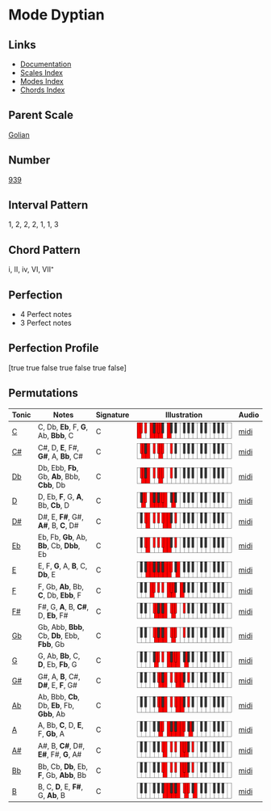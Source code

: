 # Mode Dyptian

## Links

- [Documentation](README.md)
- [Scales Index](Scales.md)
- [Modes Index](Modes.md)
- [Chords Index](Chords.md)

## Parent Scale

[Golian](ScaleGolian.md)

## Number

[939](https://ianring.com/musictheory/scales/939)

## Interval Pattern

1, 2, 2, 2, 1, 1, 3

## Chord Pattern

i, II, iv, VI, VII⁺

## Perfection

- 4 Perfect notes
- 3 Perfect notes

## Perfection Profile

[true true false true false true false]

## Permutations

| Tonic | Notes | Signature | Illustration | Audio |
|-------|-------|-----------|--------------|-------|
| [C](ModeCNaturalDyptian.md) | C, Db, **Eb**, F, **G**, Ab, **Bbb**, C | C | ![CNaturalDyptian](ModeCNaturalDyptian.png) | [midi](https://github.com/edipermadi/music/blob/main/docs/ModeCNaturalDyptian.mid?raw=true) |
| [C#](ModeCSharpDyptian.md) | C#, D, **E**, F#, **G#**, A, **Bb**, C# | C | ![CSharpDyptian](ModeCSharpDyptian.png) | [midi](https://github.com/edipermadi/music/blob/main/docs/ModeCSharpDyptian.mid?raw=true) |
| [Db](ModeDFlatDyptian.md) | Db, Ebb, **Fb**, Gb, **Ab**, Bbb, **Cbb**, Db | C | ![DFlatDyptian](ModeDFlatDyptian.png) | [midi](https://github.com/edipermadi/music/blob/main/docs/ModeDFlatDyptian.mid?raw=true) |
| [D](ModeDNaturalDyptian.md) | D, Eb, **F**, G, **A**, Bb, **Cb**, D | C | ![DNaturalDyptian](ModeDNaturalDyptian.png) | [midi](https://github.com/edipermadi/music/blob/main/docs/ModeDNaturalDyptian.mid?raw=true) |
| [D#](ModeDSharpDyptian.md) | D#, E, **F#**, G#, **A#**, B, **C**, D# | C | ![DSharpDyptian](ModeDSharpDyptian.png) | [midi](https://github.com/edipermadi/music/blob/main/docs/ModeDSharpDyptian.mid?raw=true) |
| [Eb](ModeEFlatDyptian.md) | Eb, Fb, **Gb**, Ab, **Bb**, Cb, **Dbb**, Eb | C | ![EFlatDyptian](ModeEFlatDyptian.png) | [midi](https://github.com/edipermadi/music/blob/main/docs/ModeEFlatDyptian.mid?raw=true) |
| [E](ModeENaturalDyptian.md) | E, F, **G**, A, **B**, C, **Db**, E | C | ![ENaturalDyptian](ModeENaturalDyptian.png) | [midi](https://github.com/edipermadi/music/blob/main/docs/ModeENaturalDyptian.mid?raw=true) |
| [F](ModeFNaturalDyptian.md) | F, Gb, **Ab**, Bb, **C**, Db, **Ebb**, F | C | ![FNaturalDyptian](ModeFNaturalDyptian.png) | [midi](https://github.com/edipermadi/music/blob/main/docs/ModeFNaturalDyptian.mid?raw=true) |
| [F#](ModeFSharpDyptian.md) | F#, G, **A**, B, **C#**, D, **Eb**, F# | C | ![FSharpDyptian](ModeFSharpDyptian.png) | [midi](https://github.com/edipermadi/music/blob/main/docs/ModeFSharpDyptian.mid?raw=true) |
| [Gb](ModeGFlatDyptian.md) | Gb, Abb, **Bbb**, Cb, **Db**, Ebb, **Fbb**, Gb | C | ![GFlatDyptian](ModeGFlatDyptian.png) | [midi](https://github.com/edipermadi/music/blob/main/docs/ModeGFlatDyptian.mid?raw=true) |
| [G](ModeGNaturalDyptian.md) | G, Ab, **Bb**, C, **D**, Eb, **Fb**, G | C | ![GNaturalDyptian](ModeGNaturalDyptian.png) | [midi](https://github.com/edipermadi/music/blob/main/docs/ModeGNaturalDyptian.mid?raw=true) |
| [G#](ModeGSharpDyptian.md) | G#, A, **B**, C#, **D#**, E, **F**, G# | C | ![GSharpDyptian](ModeGSharpDyptian.png) | [midi](https://github.com/edipermadi/music/blob/main/docs/ModeGSharpDyptian.mid?raw=true) |
| [Ab](ModeAFlatDyptian.md) | Ab, Bbb, **Cb**, Db, **Eb**, Fb, **Gbb**, Ab | C | ![AFlatDyptian](ModeAFlatDyptian.png) | [midi](https://github.com/edipermadi/music/blob/main/docs/ModeAFlatDyptian.mid?raw=true) |
| [A](ModeANaturalDyptian.md) | A, Bb, **C**, D, **E**, F, **Gb**, A | C | ![ANaturalDyptian](ModeANaturalDyptian.png) | [midi](https://github.com/edipermadi/music/blob/main/docs/ModeANaturalDyptian.mid?raw=true) |
| [A#](ModeASharpDyptian.md) | A#, B, **C#**, D#, **E#**, F#, **G**, A# | C | ![ASharpDyptian](ModeASharpDyptian.png) | [midi](https://github.com/edipermadi/music/blob/main/docs/ModeASharpDyptian.mid?raw=true) |
| [Bb](ModeBFlatDyptian.md) | Bb, Cb, **Db**, Eb, **F**, Gb, **Abb**, Bb | C | ![BFlatDyptian](ModeBFlatDyptian.png) | [midi](https://github.com/edipermadi/music/blob/main/docs/ModeBFlatDyptian.mid?raw=true) |
| [B](ModeBNaturalDyptian.md) | B, C, **D**, E, **F#**, G, **Ab**, B | C | ![BNaturalDyptian](ModeBNaturalDyptian.png) | [midi](https://github.com/edipermadi/music/blob/main/docs/ModeBNaturalDyptian.mid?raw=true) |
